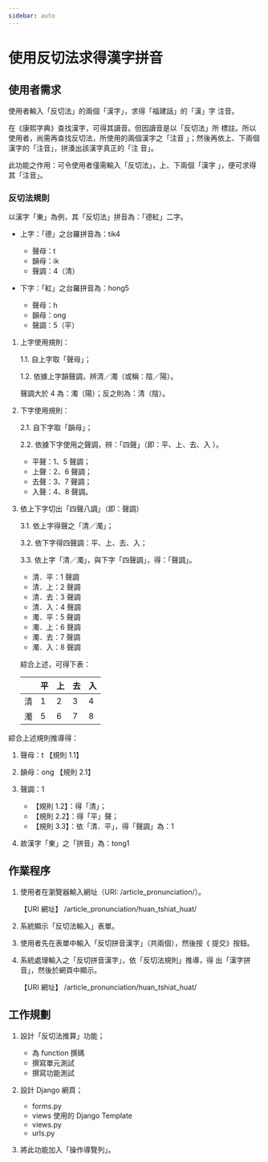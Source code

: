 ```yaml
---
sidebar: auto
---
```


<!-- markdownlint-disable MD012 MD024 MD033 MD043 -->

# 使用反切法求得漢字拼音

## 使用者需求

使用者輸入「反切法」的兩個「漢字」，求得「福建話」的「漢」字
注音。

在《康熙字典》查找漢字，可得其讀音。但因讀音是以「反切法」所
標註。所以使用者，尚需再查找反切法，所使用的兩個漢字之「注音
」；然後再依上、下兩個漢字的「注音」，拼湊出該漢字真正的「注
音」。

此功能之作用：可令使用者僅需輸入「反切法」，上、下兩個「漢字
」，便可求得其「注音」。

### 反切法規則

以漢字「東」為例，其「反切法」拼音為：「德紅」二字。

- 上字：「德」之台羅拼音為：tik4

  - 聲母：t
  - 韻母：ik
  - 聲調：4（清）

- 下字：「紅」之台羅拼音為：hong5

  - 聲母：h
  - 韻母：ong
  - 聲調：5（平）

1. 上字使用規則：

   1.1. 自上字取「聲母」；

   1.2. 依據上字韻聲調，辨清／濁（或稱：陰／陽）。

   聲調大於 4 為：濁（陽）；反之則為：清（陰）。

2. 下字使用規則：

   2.1. 自下字取「韻母」；

   2.2. 依據下字使用之聲調，辨：「四聲」（即：平、上、去、入
   ）。

   - 平聲：1、5 聲調；
   - 上聲：2、6 聲調；
   - 去聲：3、7 聲調；
   - 入聲：4、8 聲調。

3. 依上下字切出「四聲八調」（即：聲調）

   3.1. 依上字得聲之「清／濁」；

   3.2. 依下字得四聲調：平、上、去、入；

   3.3. 依上字「清／濁」，與下字「四聲調」，得：「聲調」。

   - 清．平：1 聲調
   - 清．上：2 聲調
   - 清．去：3 聲調
   - 清．入：4 聲調
   - 濁．平：5 聲調
   - 濁．上：6 聲調
   - 濁．去：7 聲調
   - 濁．入：8 聲調

   綜合上述，可得下表：

   |     | 平  | 上  | 去  | 入  |
   | --- | --- | --- | --- | --- |
   | 清  | 1   | 2   | 3   | 4   |
   | 濁  | 5   | 6   | 7   | 8   |

綜合上述規則推導得：

1. 聲母：t 【規則 1.1】

2. 韻母：ong 【規則 2.1】

3. 聲調：1

   - 【規則 1.2】：得「清」；
   - 【規則 2.2】：得「平」聲；
   - 【規則 3.3】：依「清．平」，得「聲調」為：1

4. 故漢字「東」之「拼音」為：tong1

## 作業程序

1. 使用者在瀏覽器輸入網址（URI: /article_pronunciation/）。

   【URI 網址】 /article_pronunciation/huan_tshiat_huat/

2. 系統顯示「反切法輸入」表單。

3. 使用者先在表單中輸入「反切拼音漢字」（共兩個），然後按《
   提交》按鈕。

4. 系統處理輸入之「反切拼音漢字」，依「反切法規則」推導，得
   出「漢字拼音」，然後於網頁中顯示。

   【URI 網址】 /article_pronunciation/huan_tshiat_huat/

## 工作規劃

1. 設計「反切法推算」功能；

   - 為 function 撰碼
   - 撰寫單元測試
   - 撰寫功能測試

2. 設計 Django 網頁；

   - forms.py
   - views 使用的 Django Template
   - views.py
   - urls.py

3. 將此功能加入「操作導覽列」。
